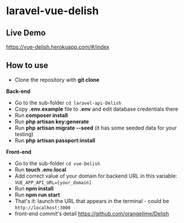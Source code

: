 # laravel-vue-delish

## Live Demo

https://vue-delish.herokuapp.com/#/index

## How to use

- Clone the repository with __git clone__

__Back-end__

- Go to the sub-folder `cd laravel-api-Delish`
- Copy __.env.example__ file to __.env__ and edit database credentials there
- Run __composer install__
- Run __php artisan key:generate__
- Run __php artisan migrate --seed__ (it has some seeded data for your testing)
- Run __php artisan passport:install__


__Front-end__

- Go to the sub-folder `cd vue-Delish`
- Run __touch .env.local__
- Add correct value of your domain for backend URL in this variable: `VUE_APP_API_URL=[your_domain]`
- Run __npm install__ 
- Run __npm run start__ 
- That's it: launch the URL that appears in the terminal - could be `http://localhost:3000`
- front-end commit's detail https://github.com/orangelime/Delish

